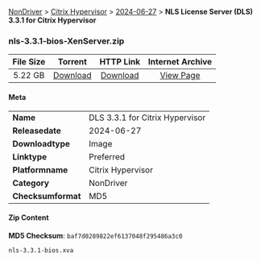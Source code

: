 
[NonDriver](/README.md)  >  [Citrix Hypervisor](/index/NonDriver/Citrix_Hypervisor.md)  >  [2024-06-27](/index/NonDriver/Citrix_Hypervisor/2024-06-27.md)  >  **NLS License Server (DLS) 3.3.1 for Citrix Hypervisor**


### nls-3.3.1-bios-XenServer.zip

| **File Size** | **Torrent**  | **HTTP Link** | **Internet Archive** |
|:-------------:|:------------:|:-------------:|:--------------------:|
| 5.22 GB |  [Download](https://archive.org/download/nvgpu_nls-3.3.1-bios-XenServer.zip/nvgpu_nls-3.3.1-bios-XenServer.zip_archive.torrent)       | [Download](https://archive.org/compress/nvgpu_nls-3.3.1-bios-XenServer.zip) | [View Page](https://archive.org/details/nvgpu_nls-3.3.1-bios-XenServer.zip)       |

#### Meta

<table>
<tr><td><strong>Name</strong></td><td>DLS 3.3.1 for Citrix Hypervisor</td></tr>
<tr><td><strong>Releasedate</strong></td><td>2024-06-27</td></tr>
<tr><td><strong>Downloadtype</strong></td><td>Image</td></tr>
<tr><td><strong>Linktype</strong></td><td>Preferred</td></tr>
<tr><td><strong>Platformname</strong></td><td>Citrix Hypervisor</td></tr>
<tr><td><strong>Category</strong></td><td>NonDriver</td></tr>
<tr><td><strong>Checksumformat</strong></td><td>MD5</td></tr>
</table>

#### Zip Content

**MD5 Checksum**: `baf7d0289822ef6137048f295486a3c0`

```text
nls-3.3.1-bios.xva
```